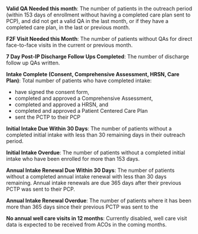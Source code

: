 **Valid QA Needed this month**:
The number of patients in the outreach period (within 153 days of enrollment without having a completed care plan
sent to PCP), and did not get a valid QA in the last month, or if they have a completed care plan, in the last
or previous month.

**F2F Visit Needed this Month**:
The number of patients without QAs for direct face-to-face visits in the current or previous month.

**7 Day Post-IP Discharge Follow Ups Completed**:
The number of discharge follow up QAs written.

**Intake Complete (Consent, Comprehensive Assessment, HRSN, Care Plan)**:
Total number of patients who have completed intake:

 - have signed the consent form,
 - completed and approved a Comprehensive Assessment,
 - completed and approved a HRSN, and
 - completed and approved a Patient Centered Care Plan
 - sent the PCTP to their PCP

**Initial Intake Due Within 30 Days**:
The number of patients without a completed initial intake with less than 30 remaining days in their outreach period.

**Initial Intake Overdue**:
The number of patients without a completed initial intake who have been enrolled for more than 153 days.

**Annual Intake Renewal Due Within 30 Days**:
The number of patients without a completed annual intake renewal with less than 30 days remaining. Annual intake
renewals are due 365 days after their previous PCTP was sent to their PCP.

**Annual Intake Renewal Overdue**:
The number of patients where it has been more than 365 days since their previous PCTP was sent to the 

**No annual well care visits in 12 months**:
Currently disabled, well care visit data is expected to be received from ACOs in the coming months.

[//]: # (Patients that did not have a comprehensive well-care visit with a PCP or an OB/GYN practitioner in the past 12 months.)
[//]: # (Such visits are identified by paid claims, as specified by the Mathematica Annual Well-Care Visits Measure calculation.)

[//]: # (*NOTE:* Claims data is approximately 3 months out of date, so any annual well care visits that occured in the past 3)
[//]: # (months may not be included.)
